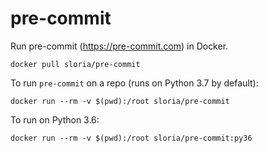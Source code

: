 # pre-commit

Run pre-commit (https://pre-commit.com) in Docker.

```
docker pull sloria/pre-commit
```

To run `pre-commit` on a repo (runs on Python 3.7 by default):

```
docker run --rm -v $(pwd):/root sloria/pre-commit
```

To run on Python 3.6:

```
docker run --rm -v $(pwd):/root sloria/pre-commit:py36
```
